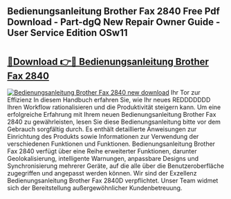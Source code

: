 ## Bedienungsanleitung Brother Fax 2840 Free Pdf Download - Part-dgQ New Repair Owner Guide - User Service Edition OSw11

# <h2><a href="http://df1fbqy.blite.top/?on=Bedienungsanleitung+Brother+Fax+2840">🔗Download 👉🔴 Bedienungsanleitung Brother Fax 2840</a></h2>

[![Bedienungsanleitung Brother Fax 2840 new download](https://i.imgur.com/lujVjoI.png)](http://df1fbqy.blite.top/?on=Bedienungsanleitung+Brother+Fax+2840)
Ihr Tor zur Effizienz In diesem Handbuch erfahren Sie, wie Ihr neues REDDDDDDD Ihren Workflow rationalisieren und die Produktivität steigern kann. Um eine erfolgreiche Erfahrung mit Ihrem neuen Bedienungsanleitung Brother Fax 2840 zu gewährleisten, lesen Sie diese Bedienungsanleitung bitte vor dem Gebrauch sorgfältig durch. Es enthält detaillierte Anweisungen zur Einrichtung des Produkts sowie Informationen zur Verwendung der verschiedenen Funktionen und Funktionen. Bedienungsanleitung Brother Fax 2840 verfügt über eine Reihe erweiterter Funktionen, darunter Geolokalisierung, intelligente Warnungen, anpassbare Designs und Synchronisierung mehrerer Geräte, auf die alle über die Benutzeroberfläche zugegriffen und angepasst werden können. Wir sind der Exzellenz Bedienungsanleitung Brother Fax 2840D verpflichtet. Unser Team widmet sich der Bereitstellung außergewöhnlicher Kundenbetreuung.
